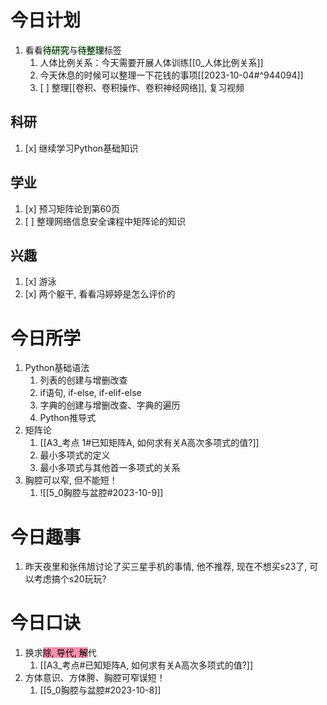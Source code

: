 # 今日计划

1. 看看<mark style="background: #BBFABBA6;">待研究</mark>与<mark style="background: #BBFABBA6;">待整理</mark>标签
	1. 人体比例关系：今天需要开展人体训练[[0_人体比例关系]]
	2. 今天休息的时候可以整理一下花钱的事项[[2023-10-04#^944094]]
	3. [ ] 整理[[卷积、卷积操作、卷积神经网络]], 复习视频
## 科研

1. [x] 继续学习Python基础知识

## 学业

1. [x] 预习矩阵论到第60页
2. [ ] 整理网络信息安全课程中矩阵论的知识

## 兴趣

1. [x] 游泳
2. [x] 两个躯干, 看看冯婷婷是怎么评价的

# 今日所学

1. Python基础语法
	1. 列表的创建与增删改查
	2. if语句, if-else, if-elif-else
	3. 字典的创建与增删改查、字典的遍历
	4. Python推导式
2. 矩阵论
	1. [[A3_考点 1#已知矩阵A, 如何求有关A高次多项式的值?]]
	2. 最小多项式的定义
	3. 最小多项式与其他首一多项式的关系
3. 胸腔可以窄, 但不能短！
	1. ![[5_0胸腔与盆腔#2023-10-9]]

# 今日趣事

1. 昨天夜里和张伟旭讨论了买三星手机的事情, 他不推荐, 现在不想买s23了, 可以考虑搞个s20玩玩?

# 今日口诀

1. 换求<mark style="background: #FF5582A6;">除, 导代, 解</mark>代
	1. [[A3_考点#已知矩阵A, 如何求有关A高次多项式的值?]]
2. 方体意识、方体胯、胸腔可窄误短！
	1. [[5_0胸腔与盆腔#2023-10-8]]

